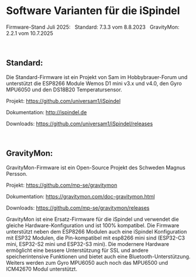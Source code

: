 
# Software Varianten für die iSpindel

Firmware-Stand Juli 2025:     &nbsp; Standard: 7.3.3 vom 8.8.2023     &nbsp; GravityMon: 2.2.1 vom 10.7.2025

&nbsp;
## Standard:

Die Standard-Firmware ist ein Projekt von Sam im Hobbybrauer-Forum und unterstützt die ESP8266 Module Wemos D1 mini v3.x und v4.0, den Gyro MPU6050 und den DS18B20 Temperatursensor.

Projekt: https://github.com/universam1/iSpindel

Dokumentation: http://ispindel.de

Downloads: https://github.com/universam1/iSpindel/releases

&nbsp;
## GravityMon:

GravityMon-Firmware ist ein Open-Source Projekt des Schweden Magnus Persson.

Projekt: https://github.com/mp-se/gravitymon

Dokumentation: https://gravitymon.com/doc-gravitymon.html

Downloads: https://github.com/mp-se/gravitymon/releases

GravityMon ist eine Ersatz-Firmware für die iSpindel und verwendet die gleiche Hardware-Konfiguration und ist 100% kompatibel.
Die Firmware unterstützt neben dem ESP8266 Modulen auch eine iSpindel Konfiguration mit ESP32 Modulen, die Pin-kompatibel mit esp8266 mini sind (ESP32-C3 mini, ESP32-S2 mini und ESP32-S3 mini). Die modernere Hardware ermöglicht eine bessere Unterstützung für SSL und andere speicherintensive Funktionen und bietet auch eine Bluetooth-Unterstützung. Weiters werden zum Gyro MPU6050 auch noch das MPU6500 und ICM42670 Modul unterstützt.





